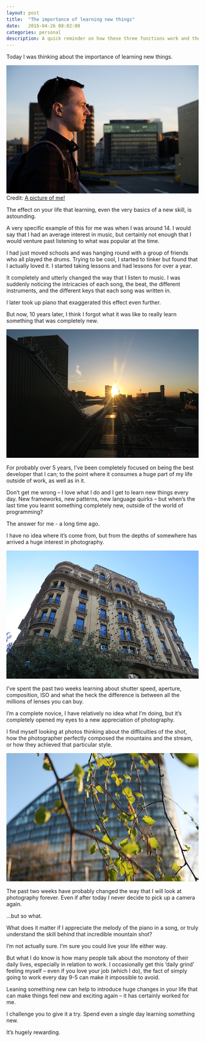 ```yaml
---
layout: post
title:  "The importance of learning new things"
date:   2016-04-26 08:02:00
categories: personal
description: A quick reminder on how these three functions work and the uses of each.
---
```


<p class="lead">Today I was thinking about the importance of learning new things.</p>

![Alex sunset](/images/posts/learning-something-new/myself.jpg "Alex Sunset")
<span class="credit"> Credit: <a href="https://www.instagram.com/alexmeah/">A picture of me!</a></span>

The effect on your life that learning, even the very basics of a new skill, is astounding.

A very specific example of this for me was when I was around 14. I would say that I had an average interest in music, but certainly not enough that I would venture past listening to what was popular at the time.

I had just moved schools and was hanging round with a group of friends who all played the drums. Trying to be cool, I started to tinker but found that I actually loved it. I started taking lessons and had lessons for over a year.

It completely and utterly changed the way that I listen to music. I was suddenly noticing the intricacies of each song, the beat, the different instruments, and the different keys that each song was written in.

I later took up piano that exaggerated this effect even further.

But now, 10 years later, I think I forgot what it was like to really learn something that was completely new.

![Manchester sunset](/images/posts/learning-something-new/sunset.jpg "Manchester Sunset")

For probably over 5 years, I’ve been completely focused on being the best developer that I can; to the point where it consumes a huge part of my life outside of work, as well as in it.

Don’t get me wrong – I love what I do and I get to learn new things every day. New frameworks, new patterns, new language quirks – but when’s the last time you learnt something completely new, outside of the world of programming?

The answer for me - a long time ago.

I have no idea where it’s come from, but from the depths of somewhere has arrived a huge interest in photography.

![Barcelona building](/images/posts/learning-something-new/barcelonabuilding.jpg "Barcelona building")

I’ve spent the past two weeks learning about shutter speed, aperture, composition, ISO and what the heck the difference is between all the millions of lenses you can buy.

I’m a complete novice, I have relatively no idea what I’m doing, but it’s completely opened my eyes to a new appreciation of photography.

I find myself looking at photos thinking about the difficulties of the shot, how the photographer perfectly composed the mountains and the stream, or how they achieved that particular style.

![Plants infront of building](/images/posts/learning-something-new/plantsandbuilding.jpg "Bokeh plants and building")

The past two weeks have probably changed the way that I will look at photography forever. Even if after today I never decide to pick up a camera again.

…but so what.

What does it matter if I appreciate the melody of the piano in a song, or truly understand the skill behind that incredible mountain shot?

I’m not actually sure. I’m sure you could live your life either way.

But what I do know is how many people talk about the monotony of their daily lives, especially in relation to work. I occasionally get this ‘daily grind’ feeling myself – even if you love your job (which I do), the fact of simply going to work every day 9-5 can make it impossible to avoid.

Leaning something new can help to introduce huge changes in your life that can make things feel new and exciting again – it has certainly worked for me.

I challenge you to give it a try. Spend even a single day learning something new.

It’s hugely rewarding.    
